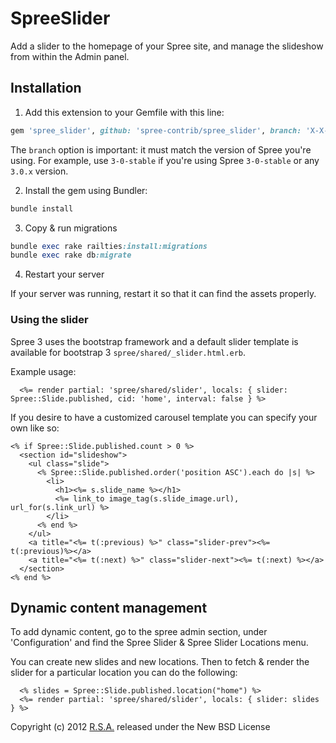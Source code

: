 # SpreeSlider

Add a slider to the homepage of your Spree site, and manage the slideshow from within the Admin panel.

## Installation

1. Add this extension to your Gemfile with this line:
  ```ruby
  gem 'spree_slider', github: 'spree-contrib/spree_slider', branch: 'X-X-stable'
  ```

  The `branch` option is important: it must match the version of Spree you're using.
  For example, use `3-0-stable` if you're using Spree `3-0-stable` or any `3.0.x` version.

2. Install the gem using Bundler:
  ```ruby
  bundle install
  ```

3. Copy & run migrations
  ```ruby
  bundle exec rake railties:install:migrations
  bundle exec rake db:migrate
  ```

4. Restart your server

  If your server was running, restart it so that it can find the assets properly.

### Using the slider

Spree 3 uses the bootstrap framework and a default slider template is available for bootstrap 3
`spree/shared/_slider.html.erb`.

Example usage:

```erb
  <%= render partial: 'spree/shared/slider', locals: { slider: Spree::Slide.published, cid: 'home', interval: false } %>
```

If you desire to have a customized carousel template you can specify your own like so:

```erb
<% if Spree::Slide.published.count > 0 %>
  <section id="slideshow">
    <ul class="slide">
      <% Spree::Slide.published.order('position ASC').each do |s| %>
        <li>
          <h1><%= s.slide_name %></h1>
          <%= link_to image_tag(s.slide_image.url), url_for(s.link_url) %>
        </li>
      <% end %>
    </ul>
    <a title="<%= t(:previous) %>" class="slider-prev"><%= t(:previous)%></a>
    <a title="<%= t(:next) %>" class="slider-next"><%= t(:next) %></a>
  </section>
<% end %>
```

## Dynamic content management

To add dynamic content, go to the spree admin section, under 'Configuration'
and find the Spree Slider & Spree Slider Locations menu.

You can create new slides and new locations. Then to fetch & render the slider for a particular location you can do the following:

```erb
  <% slides = Spree::Slide.published.location("home") %>
  <%= render partial: 'spree/shared/slider', locals: { slider: slides } %>
```

Copyright (c) 2012 [R.S.A.](http://www.rsaweb.com) released under the New BSD License
